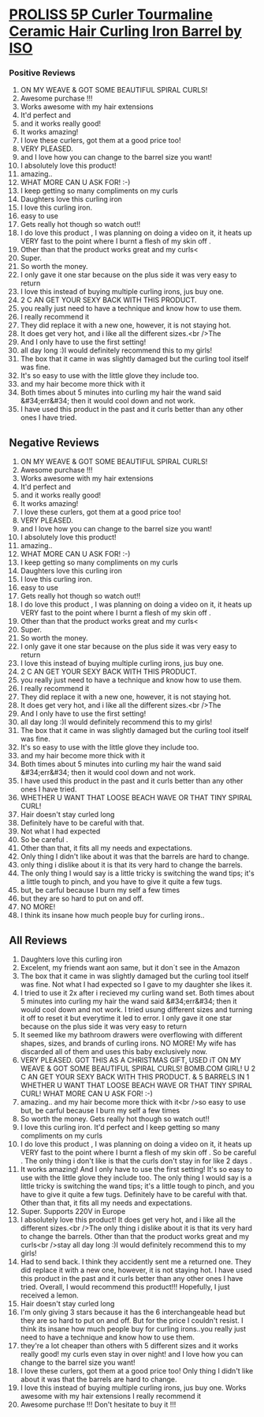 # [PROLISS 5P Curler Tourmaline Ceramic Hair Curling Iron Barrel by ISO](https://products.checkmycream.com/products/PROLISS-5P-Curler-Tourmaline-Ceramic-Hair-Curling-Iron-Barrel-by-ISO.html)

### Positive Reviews

<ol>
      <li>ON MY WEAVE &amp; GOT SOME BEAUTIFUL SPIRAL CURLS!</li>
      <li>Awesome purchase !!!</li>
      <li>Works awesome with my hair extensions</li>
      <li>It&#x27;d perfect and</li>
      <li>and it works really good!</li>
      <li>It works amazing!</li>
      <li>I love these curlers, got them at a good price too!</li>
      <li>VERY PLEASED.</li>
      <li>and I love how you can change to the barrel size you want!</li>
      <li>I absolutely love this product!</li>
      <li>amazing..</li>
      <li>WHAT MORE CAN U ASK FOR! :-)</li>
      <li>I keep getting so many compliments on my curls</li>
      <li>Daughters love this curling iron</li>
      <li>I love this curling iron.</li>
      <li>easy to use</li>
      <li>Gets really hot though so watch out!!</li>
      <li>I do love this product , I was planning on doing a video on it, it heats up VERY fast to the point where I burnt a flesh of my skin off .</li>
      <li>Other than that the product works great and my curls&lt;</li>
      <li>Super.</li>
      <li>So worth the money.</li>
      <li>I only gave it one star because on the plus side it was very easy to return</li>
      <li>I love this instead of buying multiple curling irons, jus buy one.</li>
      <li>2 C AN GET YOUR SEXY BACK WITH THIS PRODUCT.</li>
      <li>you really just need to have a technique and know how to use them.</li>
      <li>I really recommend it</li>
      <li>They did replace it with a new one, however, it is not staying hot.</li>
      <li>It does get very hot, and i like all the different sizes.&lt;br /&gt;The</li>
      <li>And I only have to use the first setting!</li>
      <li>all day long :)I would definitely recommend this to my girls!</li>
      <li>The box that it came in was slightly damaged but the curling tool itself was fine.  </li>
      <li>It&#x27;s so easy to use with the little glove they include too.</li>
      <li>and my hair become more thick with it</li>
      <li>Both times about 5 minutes into curling my hair the wand said &amp;#34;err&amp;#34; then it would cool down and not work.</li>
      <li>I have used this product in the past and it curls better than any other ones I have tried.</li>
</ol>


<h2>Negative Reviews</h2>
<ol>
<li> ON MY WEAVE &amp; GOT SOME BEAUTIFUL SPIRAL CURLS!</li>
<li> Awesome purchase !!!</li>
<li> Works awesome with my hair extensions</li>
<li> It&#x27;d perfect and</li>
<li> and it works really good!</li>
<li> It works amazing!</li>
<li> I love these curlers, got them at a good price too!</li>
<li> VERY PLEASED.</li>
<li> and I love how you can change to the barrel size you want!</li>
<li> I absolutely love this product!</li>
<li> amazing..</li>
<li> WHAT MORE CAN U ASK FOR! :-)</li>
<li> I keep getting so many compliments on my curls</li>
<li> Daughters love this curling iron</li>
<li> I love this curling iron.</li>
<li> easy to use</li>
<li> Gets really hot though so watch out!!</li>
<li> I do love this product , I was planning on doing a video on it, it heats up VERY fast to the point where I burnt a flesh of my skin off .</li>
<li> Other than that the product works great and my curls&lt;</li>
<li> Super.</li>
<li> So worth the money.</li>
<li> I only gave it one star because on the plus side it was very easy to return</li>
<li> I love this instead of buying multiple curling irons, jus buy one.</li>
<li> 2 C AN GET YOUR SEXY BACK WITH THIS PRODUCT.</li>
<li> you really just need to have a technique and know how to use them.</li>
<li> I really recommend it</li>
<li> They did replace it with a new one, however, it is not staying hot.</li>
<li> It does get very hot, and i like all the different sizes.&lt;br /&gt;The</li>
<li> And I only have to use the first setting!</li>
<li> all day long :)I would definitely recommend this to my girls!</li>
<li> The box that it came in was slightly damaged but the curling tool itself was fine.  </li>
<li> It&#x27;s so easy to use with the little glove they include too.</li>
<li> and my hair become more thick with it</li>
<li> Both times about 5 minutes into curling my hair the wand said &amp;#34;err&amp;#34; then it would cool down and not work.</li>
<li> I have used this product in the past and it curls better than any other ones I have tried.</li>
<li> WHETHER U WANT THAT LOOSE BEACH WAVE OR THAT TINY SPIRAL CURL!</li>
<li> Hair doesn&#x27;t stay curled long</li>
<li> Definitely have to be careful with that.</li>
<li> Not what I had expected</li>
<li> So be careful .</li>
<li> Other than that, it fits all my needs and expectations.</li>
<li> Only thing I didn&#x27;t like about it was that the barrels are hard to change.</li>
<li> only thing i dislike about it is that its very hard to change the barrels.</li>
<li> The only thing I would say is a little tricky is switching the wand tips; it&#x27;s a little tough to pinch, and you have to give it quite a few tugs.</li>
<li> but, be carful because I burn my self a few times</li>
<li> but they are so hard to put on and off.</li>
<li> NO MORE!</li>
<li> I think its insane how much people buy for curling irons..</li>
</ol>

<h2>All Reviews</h2>

<ol>
    <li> Daughters love this curling iron</li>
    <li> Excelent, my friends want aon same, but  it don´t see in the Amazon</li>
    <li> The box that it came in was slightly damaged but the curling tool itself was fine.  Not what I had expected so I gave to my daughter she likes it.</li>
    <li> I tried to use it 2x after i recieved my curling wand set. Both times about 5 minutes into curling my hair the wand said &amp;#34;err&amp;#34; then it would cool down and not work. I tried usung different sizes and turning it off to reset it but everytime it led to error. I only gave it one star because on the plus side it was very easy to return</li>
    <li> It seemed like my bathroom drawers were overflowing with different shapes, sizes, and brands of curling irons. NO MORE! My wife has discarded all of them and uses this baby exclusively now.</li>
    <li> VERY PLEASED. GOT THIS AS A CHRISTMAS GIFT, USED iT ON MY WEAVE &amp; GOT SOME BEAUTIFUL SPIRAL CURLS! BOMB.COM GIRL! U 2 C AN GET YOUR SEXY BACK WITH THIS PRODUCT. &amp; 5 BARRELS IN 1 WHETHER U WANT THAT LOOSE BEACH WAVE OR THAT TINY SPIRAL CURL! WHAT MORE CAN U ASK FOR! :-)</li>
    <li> amazing.. and my hair become more thick with it&lt;br /&gt;so easy to use but, be carful because I burn my self a few times</li>
    <li> So worth the money. Gets really hot though so watch out!!</li>
    <li> I love this curling iron. It&#x27;d perfect and I keep getting so many compliments on my curls</li>
    <li> I do love this product , I was planning on doing a video on it, it heats up VERY fast to the point where I burnt a flesh of my skin off . So be careful . The only thing i don&#x27;t like is that the curls don&#x27;t stay in for like 2 days .</li>
    <li> It works amazing! And I only have to use the first setting! It&#x27;s so easy to use with the little glove they include too. The only thing I would say is a little tricky is switching the wand tips; it&#x27;s a little tough to pinch, and you have to give it quite a few tugs. Definitely have to be careful with that. Other than that, it fits all my needs and expectations.</li>
    <li> Super. Supports 220V in Europe</li>
    <li> I absolutely love this product! It does get very hot, and i like all the different sizes.&lt;br /&gt;The only thing i dislike about it is that its very hard to change the barrels. Other than that the product works great and my curls&lt;br /&gt;stay all day long :)I would definitely recommend this to my girls!</li>
    <li> Had to send back. I think they accidently sent me a returned one. They did replace it with a new one, however, it is not staying hot. I have used this product in the past and it curls better than any other ones I have tried. Overall, I would recommend this product!!! Hopefully, I just received a lemon.</li>
    <li> Hair doesn&#x27;t stay curled long</li>
    <li> I&#x27;m only giving 3 stars because it has the 6 interchangeable head but they are so hard to put on and off. But for the price I couldn&#x27;t resist. I think its insane how much people buy for curling irons..you really just need to have a technique and know how to use them.</li>
    <li> they&#x27;re a lot cheaper than others with 5 different sizes and it works really good! my curls even stay in over night! and I love how you can change to the barrel size you want!</li>
    <li> I love these curlers, got them at a good price too! Only thing I didn&#x27;t like about it was that the barrels are hard to change.</li>
    <li> I love this instead of buying multiple curling irons, jus buy one. Works awesome with my hair extensions I really recommend it</li>
    <li> Awesome purchase !!! Don&#x27;t hesitate to buy it !!!</li>
</ol>





